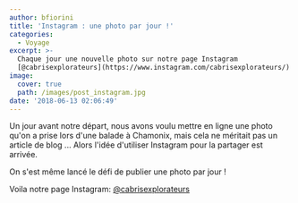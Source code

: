 ```yaml
---
author: bfiorini
title: 'Instagram : une photo par jour !'
categories:
  - Voyage
excerpt: >-
  Chaque jour une nouvelle photo sur notre page Instagram
  [@cabrisexplorateurs](https://www.instagram.com/cabrisexplorateurs/)
image:
  cover: true
  path: /images/post_instagram.jpg
date: '2018-06-13 02:06:49'
---
```

Un jour avant notre départ, nous avons voulu mettre en ligne une photo qu'on a prise lors d'une balade à Chamonix, mais cela ne méritait pas un article de blog ... Alors l'idée d'utiliser Instagram pour la partager est arrivée.

On s'est même lancé le défi de publier une photo par jour !

Voila notre page Instagram: [@cabrisexplorateurs](https://www.instagram.com/cabrisexplorateurs/)
